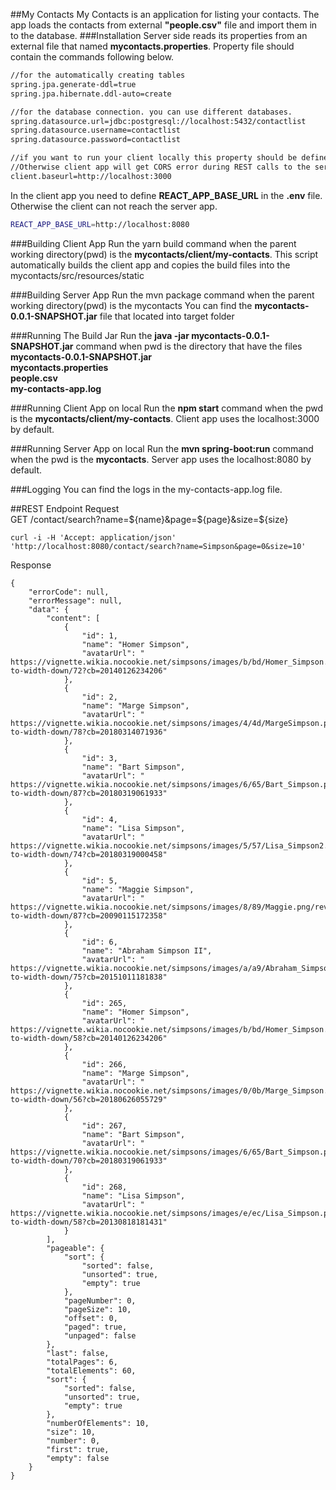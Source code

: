 ##My Contacts
My Contacts is an application for listing your contacts. 
The app loads the contacts from external **"people.csv"** file and import them in to the database.
###Installation
 Server side reads its properties from an external file that named **mycontacts.properties**. Property file should contain the commands following below.
 ```bash
//for the automatically creating tables
 spring.jpa.generate-ddl=true
 spring.jpa.hibernate.ddl-auto=create

//for the database connection. you can use different databases.
 spring.datasource.url=jdbc:postgresql://localhost:5432/contactlist
 spring.datasource.username=contactlist
 spring.datasource.password=contactlist

//if you want to run your client locally this property should be defined. 
//Otherwise client app will get CORS error during REST calls to the server app
 client.baseurl=http://localhost:3000
```

In the client app you need to define **REACT_APP_BASE_URL** in the **.env** file. Otherwise the client can not reach the server app.
```bash
REACT_APP_BASE_URL=http://localhost:8080
```

###Building Client App
Run the yarn build command when the parent working directory(pwd) is the **mycontacts/client/my-contacts**.
This script automatically builds the client app and copies the build files into the mycontacts/src/resources/static

###Building Server App
Run the mvn package command when the parent working directory(pwd) is the mycontacts
You can find the **mycontacts-0.0.1-SNAPSHOT.jar** file that located into target folder

###Running The Build Jar
Run the **java -jar mycontacts-0.0.1-SNAPSHOT.jar** command when pwd is the directory that have the files<br/>
**mycontacts-0.0.1-SNAPSHOT.jar<br/>**
**mycontacts.properties<br/>**
**people.csv<br/>**
**my-contacts-app.log**

###Running Client App on local
Run the **npm start** command when the pwd is the **mycontacts/client/my-contacts**. Client app uses the localhost:3000 by default.

###Running Server App on local
Run the **mvn spring-boot:run** command when the pwd is the **mycontacts**. Server app uses the localhost:8080 by default.

###Logging
You can find the logs in the my-contacts-app.log file.

##REST Endpoint
Request<br/>
GET /contact/search?name=${name}&page=${page}&size=${size}<br/>

```curl
curl -i -H 'Accept: application/json' 'http://localhost:8080/contact/search?name=Simpson&page=0&size=10'
```

Response
```http response
{
    "errorCode": null,
    "errorMessage": null,
    "data": {
        "content": [
            {
                "id": 1,
                "name": "Homer Simpson",
                "avatarUrl": " https://vignette.wikia.nocookie.net/simpsons/images/b/bd/Homer_Simpson.png/revision/latest/scale-to-width-down/72?cb=20140126234206"
            },
            {
                "id": 2,
                "name": "Marge Simpson",
                "avatarUrl": " https://vignette.wikia.nocookie.net/simpsons/images/4/4d/MargeSimpson.png/revision/latest/scale-to-width-down/78?cb=20180314071936"
            },
            {
                "id": 3,
                "name": "Bart Simpson",
                "avatarUrl": " https://vignette.wikia.nocookie.net/simpsons/images/6/65/Bart_Simpson.png/revision/latest/scale-to-width-down/87?cb=20180319061933"
            },
            {
                "id": 4,
                "name": "Lisa Simpson",
                "avatarUrl": " https://vignette.wikia.nocookie.net/simpsons/images/5/57/Lisa_Simpson2.png/revision/latest/scale-to-width-down/74?cb=20180319000458"
            },
            {
                "id": 5,
                "name": "Maggie Simpson",
                "avatarUrl": " https://vignette.wikia.nocookie.net/simpsons/images/8/89/Maggie.png/revision/latest/scale-to-width-down/87?cb=20090115172358"
            },
            {
                "id": 6,
                "name": "Abraham Simpson II",
                "avatarUrl": " https://vignette.wikia.nocookie.net/simpsons/images/a/a9/Abraham_Simpson.png/revision/latest/scale-to-width-down/75?cb=20151011181838"
            },
            {
                "id": 265,
                "name": "Homer Simpson",
                "avatarUrl": " https://vignette.wikia.nocookie.net/simpsons/images/b/bd/Homer_Simpson.png/revision/latest/scale-to-width-down/58?cb=20140126234206"
            },
            {
                "id": 266,
                "name": "Marge Simpson",
                "avatarUrl": " https://vignette.wikia.nocookie.net/simpsons/images/0/0b/Marge_Simpson.png/revision/latest/scale-to-width-down/56?cb=20180626055729"
            },
            {
                "id": 267,
                "name": "Bart Simpson",
                "avatarUrl": " https://vignette.wikia.nocookie.net/simpsons/images/6/65/Bart_Simpson.png/revision/latest/scale-to-width-down/70?cb=20180319061933"
            },
            {
                "id": 268,
                "name": "Lisa Simpson",
                "avatarUrl": " https://vignette.wikia.nocookie.net/simpsons/images/e/ec/Lisa_Simpson.png/revision/latest/scale-to-width-down/58?cb=20130818181431"
            }
        ],
        "pageable": {
            "sort": {
                "sorted": false,
                "unsorted": true,
                "empty": true
            },
            "pageNumber": 0,
            "pageSize": 10,
            "offset": 0,
            "paged": true,
            "unpaged": false
        },
        "last": false,
        "totalPages": 6,
        "totalElements": 60,
        "sort": {
            "sorted": false,
            "unsorted": true,
            "empty": true
        },
        "numberOfElements": 10,
        "size": 10,
        "number": 0,
        "first": true,
        "empty": false
    }
}
```